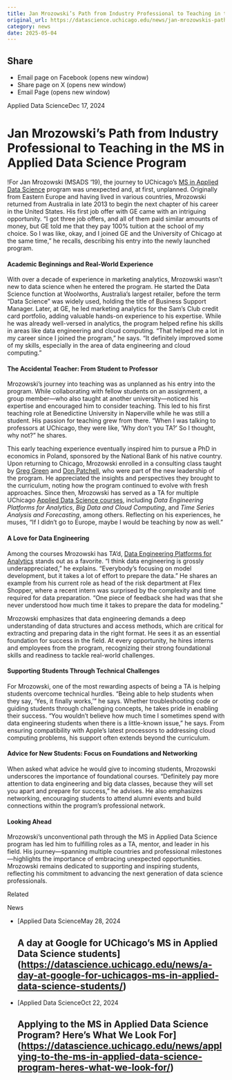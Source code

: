```yaml
---
title: Jan Mrozowski’s Path from Industry Professional to Teaching in the MS in Applied Data Science Program – DSI
original_url: https://datascience.uchicago.edu/news/jan-mrozowskis-path-from-industry-professional-to-teaching-in-the-ms-in-applied-data-science-program
category: news
date: 2025-05-04
---
```


## Share

* Email page on Facebook (opens new window)
* Share page on X (opens new window)
* Email Page (opens new window)

<!-- Table-like structure detected -->

Applied Data ScienceDec 17, 2024

# Jan Mrozowski’s Path from Industry Professional to Teaching in the MS in Applied Data Science Program

!For Jan Mrozowski (MSADS ‘19), the journey to UChicago’s [MS in Applied Data Science](https://datascience.uchicago.edu/education/masters-programs/ms-in-applied-data-science/) program was unexpected and, at first, unplanned. Originally from Eastern Europe and having lived in various countries, Mrozowski returned from Australia in late 2013 to begin the next chapter of his career in the United States. His first job offer with GE came with an intriguing opportunity. “I got three job offers, and all of them paid similar amounts of money, but GE told me that they pay 100% tuition at the school of my choice. So I was like, okay, and I joined GE and the University of Chicago at the same time,” he recalls, describing his entry into the newly launched program.

#### **Academic Beginnings and Real-World Experience**

With over a decade of experience in marketing analytics, Mrozowski wasn’t new to data science when he entered the program. He started the Data Science function at Woolworths, Australia’s largest retailer, before the term “Data Science” was widely used, holding the title of Business Support Manager. Later, at GE, he led marketing analytics for the Sam’s Club credit card portfolio, adding valuable hands-on experience to his expertise. While he was already well-versed in analytics, the program helped refine his skills in areas like data engineering and cloud computing. “That helped me a lot in my career since I joined the program,” he says. “It definitely improved some of my skills, especially in the area of data engineering and cloud computing.”

#### **The Accidental Teacher: From Student to Professor**

Mrozowski’s journey into teaching was as unplanned as his entry into the program. While collaborating with fellow students on an assignment, a group member—who also taught at another university—noticed his expertise and encouraged him to consider teaching. This led to his first teaching role at Benedictine University in Naperville while he was still a student. His passion for teaching grew from there. “When I was talking to professors at UChicago, they were like, ‘Why don’t you TA?’ So I thought, why not?” he shares.

This early teaching experience eventually inspired him to pursue a PhD in economics in Poland, sponsored by the National Bank of his native country. Upon returning to Chicago, Mrozowski enrolled in a consulting class taught by [Greg Green](https://datascience.uchicago.edu/people/greg-green/) and [Don Patchell](https://datascience.uchicago.edu/people/donald-patchell-mse-mba/), who were part of the new leadership of the program. He appreciated the insights and perspectives they brought to the curriculum, noting how the program continued to evolve with fresh approaches. Since then, Mrozowski has served as a TA for multiple UChicago [Applied Data Science courses](https://datascience.uchicago.edu/education/masters-programs/ms-in-applied-data-science/course-progressions/), including *Data Engineering Platforms for Analytics*, *Big Data and Cloud Computing*, and *Time Series Analysis and Forecasting*, among others. Reflecting on his experiences, he muses, “If I didn’t go to Europe, maybe I would be teaching by now as well.”

#### **A Love for Data Engineering**

Among the courses Mrozowski has TA’d, [Data Engineering Platforms for Analytics](https://datascience.uchicago.edu/education/masters-programs/ms-in-applied-data-science/course-progressions/) stands out as a favorite. “I think data engineering is grossly underappreciated,” he explains. “Everybody’s focusing on model development, but it takes a lot of effort to prepare the data.” He shares an example from his current role as head of the risk department at Flex Shopper, where a recent intern was surprised by the complexity and time required for data preparation. “One piece of feedback she had was that she never understood how much time it takes to prepare the data for modeling.”

Mrozowski emphasizes that data engineering demands a deep understanding of data structures and access methods, which are critical for extracting and preparing data in the right format. He sees it as an essential foundation for success in the field. At every opportunity, he hires interns and employees from the program, recognizing their strong foundational skills and readiness to tackle real-world challenges.

#### **Supporting Students Through Technical Challenges**

For Mrozowski, one of the most rewarding aspects of being a TA is helping students overcome technical hurdles. “Being able to help students when they say, ‘Yes, it finally works,’” he says. Whether troubleshooting code or guiding students through challenging concepts, he takes pride in enabling their success. “You wouldn’t believe how much time I sometimes spend with data engineering students when there is a little-known issue,” he says. From ensuring compatibility with Apple’s latest processors to addressing cloud computing problems, his support often extends beyond the curriculum.

#### **Advice for New Students: Focus on Foundations and Networking**

When asked what advice he would give to incoming students, Mrozowski underscores the importance of foundational courses. “Definitely pay more attention to data engineering and big data classes, because they will set you apart and prepare for success,” he advises. He also emphasizes networking, encouraging students to attend alumni events and build connections within the program’s professional network.

#### **Looking Ahead**

Mrozowski’s unconventional path through the MS in Applied Data Science program has led him to fulfilling roles as a TA, mentor, and leader in his field. His journey—spanning multiple countries and professional milestones—highlights the importance of embracing unexpected opportunities. Mrozowski remains dedicated to supporting and inspiring students, reflecting his commitment to advancing the next generation of data science professionals.

Related

News

* [Applied Data ScienceMay 28, 2024

  ## A day at Google for UChicago’s MS in Applied Data Science students](https://datascience.uchicago.edu/news/a-day-at-google-for-uchicagos-ms-in-applied-data-science-students/)
* [Applied Data ScienceOct 22, 2024

  ## Applying to the MS in Applied Data Science Program? Here’s What We Look For](https://datascience.uchicago.edu/news/applying-to-the-ms-in-applied-data-science-program-heres-what-we-look-for/)